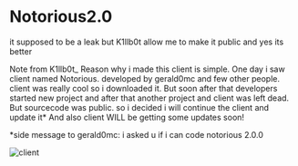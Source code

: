 # Notorious2.0
it supposed to be a leak but K1llb0t allow me to make it public
and yes its better

Note from K1llb0t_
Reason why i made this client is simple. One day i saw client named Notorious. developed by gerald0mc and few other people. client was really cool so i downloaded it.
But soon after that developers started new project and after that another project and client was left dead.
But sourcecode was public. so i decided i will continue the client and update it*
And also client WILL be getting some updates soon!

*side message to gerald0mc: i asked u if i can code notorious 2.0.0



![client](https://user-images.githubusercontent.com/78656895/145986554-2b6d2568-1912-49ff-a40e-7920840afa5e.png)
